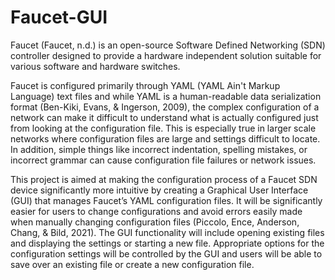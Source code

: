 # Faucet-GUI
Faucet (Faucet, n.d.) is an open-source Software Defined Networking (SDN) controller designed to provide a hardware independent solution suitable for various software and hardware switches. 

Faucet is configured primarily through YAML (YAML Ain't Markup Language) text files and while YAML is a human-readable data serialization format (Ben-Kiki, Evans, & Ingerson, 2009), the complex configuration of a network can make it difficult to understand what is actually configured just from looking at the configuration file. This is especially true in larger scale networks where configuration files are large and settings difficult to locate. In addition, simple things like incorrect indentation, spelling mistakes, or incorrect grammar can cause configuration file failures or network issues. 

This project is aimed at making the configuration process of a Faucet SDN device significantly more intuitive by creating a Graphical User Interface (GUI) that manages Faucet’s YAML configuration files. It will be significantly easier for users to change configurations and avoid errors easily made when manually changing configuration files (Piccolo, Ence, Anderson, Chang, & Bild, 2021). The GUI functionality will include opening existing files and displaying the settings or starting a new file. Appropriate options for the configuration settings will be controlled by the GUI and users will be able to save over an existing file or create a new configuration file. 
